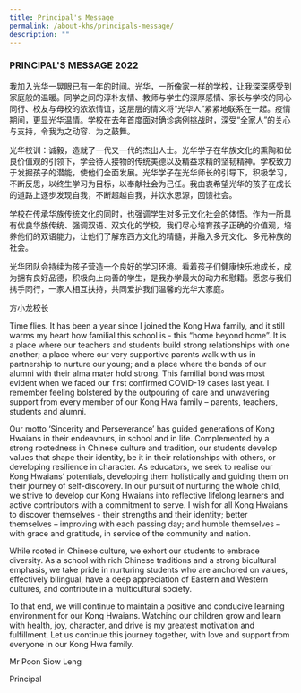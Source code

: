 ```yaml
---
title: Principal's Message
permalink: /about-khs/principals-message/
description: ""
---
```

### PRINCIPAL'S MESSAGE 2022

我加入光华一晃眼已有一年的时间。光华，一所像家一样的学校，让我深深感受到家庭般的温暖。同学之间的淳朴友情、教师与学生的深厚感情、家长与学校的同心同行、校友与母校的浓浓情谊，这层层的情义将“光华人”紧紧地联系在一起。疫情期间，更显光华温情。学校在去年首度面对确诊病例挑战时，深受“全家人”的关心与支持，令我为之动容、为之鼓舞。

  

光华校训：诚毅，造就了一代又一代的杰出人士。光华学子在华族文化的熏陶和优良价值观的引领下，学会待人接物的传统美德以及精益求精的坚韧精神。学校致力于发掘孩子的潜能，使他们全面发展。光华学子在光华师长的引导下，积极学习，不断反思，以终生学习为目标，以奉献社会为己任。我由衷希望光华的孩子在成长的道路上逐步发现自我，不断超越自我，并饮水思源，回馈社会。

  

学校在传承华族传统文化的同时，也强调学生对多元文化社会的体悟。作为一所具有优良华族传统、强调双语、双文化的学校，我们尽心培育孩子正确的价值观，培养他们的双语能力，让他们了解东西方文化的精髓，并融入多元文化、多元种族的社会。

  

光华团队会持续为孩子营造一个良好的学习环境。看着孩子们健康快乐地成长，成为拥有良好品德，积极向上向善的学生，是我办学最大的动力和慰籍。愿您与我们携手同行，一家人相互扶持，共同爱护我们温馨的光华大家庭。

  

方小龙校长

  

  

Time flies. It has been a year since I joined the Kong Hwa family, and it still warms my heart how familial this school is - this “home beyond home”. It is a place where our teachers and students build strong relationships with one another; a place where our very supportive parents walk with us in partnership to nurture our young; and a place where the bonds of our alumni with their alma mater hold strong. This familial bond was most evident when we faced our first confirmed COVID-19 cases last year. I remember feeling bolstered by the outpouring of care and unwavering support from every member of our Kong Hwa family – parents, teachers, students and alumni.

  

Our motto ‘Sincerity and Perseverance’ has guided generations of Kong Hwaians in their endeavours, in school and in life. Complemented by a strong rootedness in Chinese culture and tradition, our students develop values that shape their identity, be it in their relationships with others, or developing resilience in character. As educators, we seek to realise our Kong Hwaians’ potentials, developing them holistically and guiding them on their journey of self-discovery. In our pursuit of nurturing the whole child, we strive to develop our Kong Hwaians into reflective lifelong learners and active contributors with a commitment to serve. I wish for all Kong Hwaians to discover themselves - their strengths and their identity; better themselves – improving with each passing day; and humble themselves – with grace and gratitude, in service of the community and nation.

  

While rooted in Chinese culture, we exhort our students to embrace diversity. As a school with rich Chinese traditions and a strong bicultural emphasis, we take pride in nurturing students who are anchored on values, effectively bilingual, have a deep appreciation of Eastern and Western cultures, and contribute in a multicultural society.

  

To that end, we will continue to maintain a positive and conducive learning environment for our Kong Hwaians. Watching our children grow and learn with health, joy, character, and drive is my greatest motivation and fulfillment. Let us continue this journey together, with love and support from everyone in our Kong Hwa family.

  

Mr Poon Siow Leng

Principal